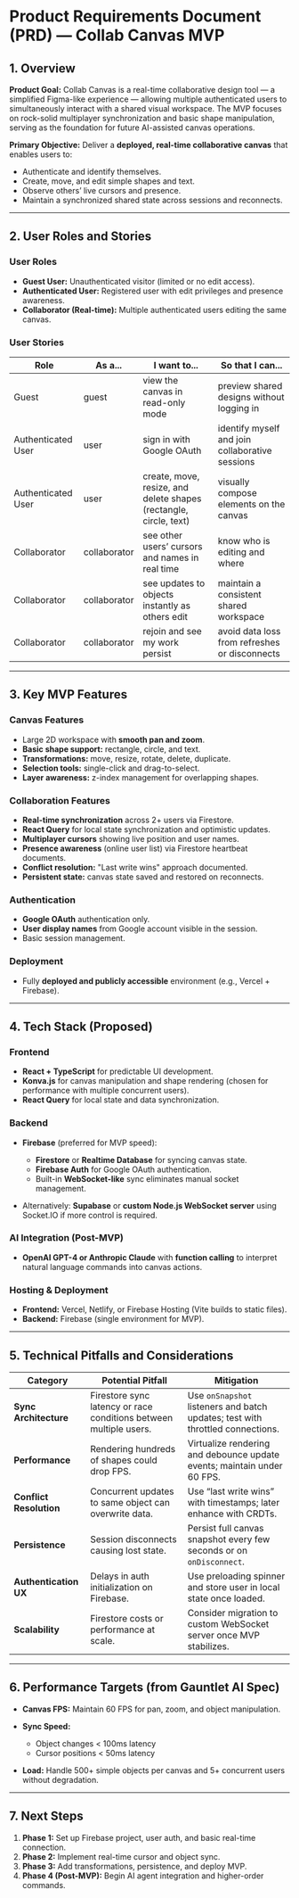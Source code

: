 # **Product Requirements Document (PRD) — Collab Canvas MVP**

## **1. Overview**

**Product Goal:**
Collab Canvas is a real-time collaborative design tool — a simplified Figma-like experience — allowing multiple authenticated users to simultaneously interact with a shared visual workspace. The MVP focuses on rock-solid multiplayer synchronization and basic shape manipulation, serving as the foundation for future AI-assisted canvas operations.

**Primary Objective:**
Deliver a **deployed, real-time collaborative canvas** that enables users to:

- Authenticate and identify themselves.
- Create, move, and edit simple shapes and text.
- Observe others’ live cursors and presence.
- Maintain a synchronized shared state across sessions and reconnects.

---

## **2. User Roles and Stories**

### **User Roles**

- **Guest User:** Unauthenticated visitor (limited or no edit access).
- **Authenticated User:** Registered user with edit privileges and presence awareness.
- **Collaborator (Real-time):** Multiple authenticated users editing the same canvas.

### **User Stories**

| Role               | As a...      | I want to...                                                      | So that I can...                                |
| ------------------ | ------------ | ----------------------------------------------------------------- | ----------------------------------------------- |
| Guest              | guest        | view the canvas in read-only mode                                 | preview shared designs without logging in       |
| Authenticated User | user         | sign in with Google OAuth                                         | identify myself and join collaborative sessions |
| Authenticated User | user         | create, move, resize, and delete shapes (rectangle, circle, text) | visually compose elements on the canvas         |
| Collaborator       | collaborator | see other users’ cursors and names in real time                   | know who is editing and where                   |
| Collaborator       | collaborator | see updates to objects instantly as others edit                   | maintain a consistent shared workspace          |
| Collaborator       | collaborator | rejoin and see my work persist                                    | avoid data loss from refreshes or disconnects   |

---

## **3. Key MVP Features**

### **Canvas Features**

- Large 2D workspace with **smooth pan and zoom**.
- **Basic shape support:** rectangle, circle, and text.
- **Transformations:** move, resize, rotate, delete, duplicate.
- **Selection tools:** single-click and drag-to-select.
- **Layer awareness:** z-index management for overlapping shapes.

### **Collaboration Features**

- **Real-time synchronization** across 2+ users via Firestore.
- **React Query** for local state synchronization and optimistic updates.
- **Multiplayer cursors** showing live position and user names.
- **Presence awareness** (online user list) via Firestore heartbeat documents.
- **Conflict resolution:** "Last write wins" approach documented.
- **Persistent state:** canvas state saved and restored on reconnects.

### **Authentication**

- **Google OAuth** authentication only.
- **User display names** from Google account visible in the session.
- Basic session management.

### **Deployment**

- Fully **deployed and publicly accessible** environment (e.g., Vercel + Firebase).

---

## **4. Tech Stack (Proposed)**

### **Frontend**

- **React + TypeScript** for predictable UI development.
- **Konva.js** for canvas manipulation and shape rendering (chosen for performance with multiple concurrent users).
- **React Query** for local state and data synchronization.

### **Backend**

- **Firebase** (preferred for MVP speed):

  - **Firestore** or **Realtime Database** for syncing canvas state.
  - **Firebase Auth** for Google OAuth authentication.
  - Built-in **WebSocket-like** sync eliminates manual socket management.

- Alternatively: **Supabase** or **custom Node.js WebSocket server** using Socket.IO if more control is required.

### **AI Integration (Post-MVP)**

- **OpenAI GPT-4 or Anthropic Claude** with **function calling** to interpret natural language commands into canvas actions.

### **Hosting & Deployment**

- **Frontend:** Vercel, Netlify, or Firebase Hosting (Vite builds to static files).
- **Backend:** Firebase (single environment for MVP).

---

## **5. Technical Pitfalls and Considerations**

| Category                | Potential Pitfall                                                 | Mitigation                                                                     |
| ----------------------- | ----------------------------------------------------------------- | ------------------------------------------------------------------------------ |
| **Sync Architecture**   | Firestore sync latency or race conditions between multiple users. | Use `onSnapshot` listeners and batch updates; test with throttled connections. |
| **Performance**         | Rendering hundreds of shapes could drop FPS.                      | Virtualize rendering and debounce update events; maintain under 60 FPS.        |
| **Conflict Resolution** | Concurrent updates to same object can overwrite data.             | Use “last write wins” with timestamps; later enhance with CRDTs.               |
| **Persistence**         | Session disconnects causing lost state.                           | Persist full canvas snapshot every few seconds or on `onDisconnect`.           |
| **Authentication UX**   | Delays in auth initialization on Firebase.                        | Use preloading spinner and store user in local state once loaded.              |
| **Scalability**         | Firestore costs or performance at scale.                          | Consider migration to custom WebSocket server once MVP stabilizes.             |

---

## **6. Performance Targets (from Gauntlet AI Spec)**

- **Canvas FPS:** Maintain 60 FPS for pan, zoom, and object manipulation.
- **Sync Speed:**

  - Object changes < 100ms latency
  - Cursor positions < 50ms latency

- **Load:** Handle 500+ simple objects per canvas and 5+ concurrent users without degradation.

---

## **7. Next Steps**

1. **Phase 1:** Set up Firebase project, user auth, and basic real-time connection.
2. **Phase 2:** Implement real-time cursor and object sync.
3. **Phase 3:** Add transformations, persistence, and deploy MVP.
4. **Phase 4 (Post-MVP):** Begin AI agent integration and higher-order commands.
